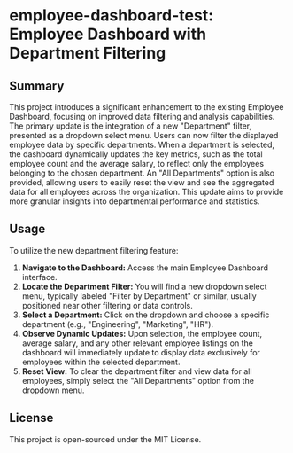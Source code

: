 # employee-dashboard-test: Employee Dashboard with Department Filtering

## Summary

This project introduces a significant enhancement to the existing Employee Dashboard, focusing on improved data filtering and analysis capabilities. The primary update is the integration of a new "Department" filter, presented as a dropdown select menu. Users can now filter the displayed employee data by specific departments. When a department is selected, the dashboard dynamically updates the key metrics, such as the total employee count and the average salary, to reflect only the employees belonging to the chosen department. An "All Departments" option is also provided, allowing users to easily reset the view and see the aggregated data for all employees across the organization. This update aims to provide more granular insights into departmental performance and statistics.

## Usage

To utilize the new department filtering feature:

1.  **Navigate to the Dashboard:** Access the main Employee Dashboard interface.
2.  **Locate the Department Filter:** You will find a new dropdown select menu, typically labeled "Filter by Department" or similar, usually positioned near other filtering or data controls.
3.  **Select a Department:** Click on the dropdown and choose a specific department (e.g., "Engineering", "Marketing", "HR").
4.  **Observe Dynamic Updates:** Upon selection, the employee count, average salary, and any other relevant employee listings on the dashboard will immediately update to display data exclusively for employees within the selected department.
5.  **Reset View:** To clear the department filter and view data for all employees, simply select the "All Departments" option from the dropdown menu.

## License

This project is open-sourced under the MIT License.